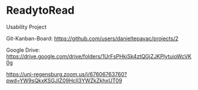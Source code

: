 # ReadytoRead
Usability Project

Git-Kanban-Board: https://github.com/users/danieltepavac/projects/2

Google Drive: https://drive.google.com/drive/folders/1UrFsPHkiSk4ztQGjZJKPlytuioWcVK0g

https://uni-regensburg.zoom.us/j/67606763760?pwd=YW9sQkxKSGJIZ09Hcll3YWZkZkhxUT09
